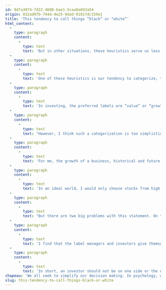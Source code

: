 ```yaml
---
id: 8dfa3074-7d22-4608-bae1-5caa9a693a54
origin: 032ad9fb-744d-4e25-9dad-01817dc159e1
title: 'This tendency to call things “black” or “white”'
html_content:
  -
    type: paragraph
    content:
      -
        type: text
        text: 'But in other situations, these heuristics serve us less well and can lead to costly mistakes.'
  -
    type: paragraph
    content:
      -
        type: text
        text: 'One of these heuristics is our tendency to categorize, to place various phenomena in two opposing camps. In many areas, we tend to say that a situation is white or black. A person is either conservative or progressive, Democrat or Republican, rich or poor, healthy or sick, reasonable or unreasonable, etc. Rarely will we call things or people a shade of gray when, in reality, it’s the colour that qualifies the vast majority of phenomena.'
  -
    type: paragraph
    content:
      -
        type: text
        text: 'In investing, the preferred labels are “value” or “growth”. The majority of investors fall into one of these two camps; others are somewhere in between, such as those who adopt the GARP or “Growth At a Reasonable Price” philosophy. The “value” investor looks for inexpensive stocks of companies that are not really growing, but whose asset values would be undervalued by the stock markets. The “growth” investor invests in high growth companies and will generally be willing to pay a high price for such growth, the idea being that the strong growth of the company makes the current value of the security less significant.'
  -
    type: paragraph
    content:
      -
        type: text
        text: "However, I think such a categorization is too simplistic. I believe current practice would label COTE 100's investment philosophy as that of a “value” investor because we seek to invest in stocks of companies that we believe are undervalued relative to the fundamental market evaluation that we make of it. But is this label accurate?"
  -
    type: paragraph
    content:
      -
        type: text
        text: 'For me, the growth of a business, historical and future, is an integral part of how you assess it. The stock of the company that has no growth potential will be worth much less than that of the company that shows strong growth. For example, I fully understand that the stock of Visa, which has shown robust organic growth for many years and whose growth prospects still appear to be very strong, deserve significantly higher valuation ratios than the stock of a company like Metro that is growing much more modestly. However, these are two stocks that we hold in our portfolios.'
  -
    type: paragraph
    content:
      -
        type: text
        text: 'In an ideal world, I would only choose stocks from high growth companies. Find me companies that can grow their bottom line by 10% or more per year for the next ten or twenty years and I will be interested in investing in them.'
  -
    type: paragraph
    content:
      -
        type: text
        text: "But there are two big problems with this statement. On the one hand, companies that manage to grow quickly are usually valued very dearly on the stock market. For example, Amazon's stock, possibly the flagship of the “growth” investment camp, is currently trading at over 66.0 times forecasted earnings for 2021. The other big problem is that it is very difficult to identify the companies that will continue to grow rapidly for the next several years. We live in a capitalist world where competition is fierce and technological changes are very rapid. This is why forecasts of strong future growth are generally very uncertain. In my opinion, it is rather dangerous to promote growth without too much regard to the valuation of a security."
  -
    type: paragraph
    content:
      -
        type: text
        text: 'I find that the label managers and investors give themselves – a “value” investor as opposed to a “growth” investor – can lead to mistakes. For example, it seems to me that, at the moment, most of the opportunities to buy stocks at a good price are found among stocks of more traditional companies and which could be labeled by many as “value” stocks. As a result, the one who made his bed in the “growth” camp could very well miss interesting opportunities. At the same time, I believe that the “value” investor should constantly seek opportunities in the stocks of growth companies.'
  -
    type: paragraph
    content:
      -
        type: text
        text: 'In short, an investor should not be on one side or the other, but search for opportunities across the market, without being swayed by simplistic categorizations.'
chapeau: 'We all seek to simplify our decision making. In psychology, we call "heuristics" the stuff that we develop to speed up our decisions. Generally, these heuristics serve us well. Would you really want to take all the time in the world to choose what clothes you will wear today? Or to choose the type of cereal you will buy for your children? 95% of the time, the heuristics we have developed save us time and energy, without causing major problems.'
slug: this-tendency-to-call-things-black-or-white
---
```

